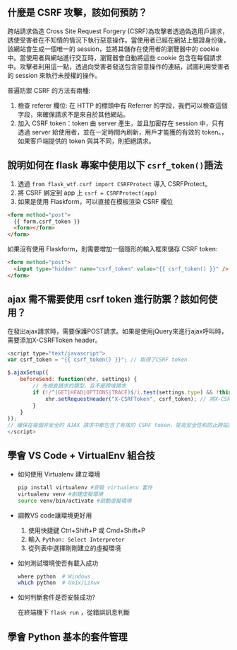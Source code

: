 ## 什麼是 CSRF 攻擊，該如何預防？

  跨站請求偽造 Cross Site Request Forgery (CSRF)為攻擊者透過偽造用戶請求，誘使受害者在不知情的情況下執行惡意操作。當使用者已經在網站上驗證身份後，該網站會生成一個唯一的 session，並將其儲存在使用者的瀏覽器中的 cookie 中。當使用者與網站進行交互時，瀏覽器會自動將這些 cookie 包含在每個請求中。攻擊者利用這一點，透過向受害者發送包含惡意操作的連結，試圖利用受害者的 session 來執行未授權的操作。

  普遍防禦 CSRF 的方法有兩種:

  1. 檢查 referer 欄位: 在 HTTP 的標頭中有 Referrer 的字段，我們可以檢查這個字段，來確保請求不是來自於其他網站。
  2. 加入 CSRF token：token 由 server 產生，並且加密存在 session 中，只有透過 server 給使用者，並在一定時間內刷新，用戶才能獲的有效的 token。，如果客戶端提供的 token 與其不同，則拒絕請求。

## 說明如何在 flask 專案中使用以下 `csrf_token()`語法

  1. 透過 `from flask_wtf.csrf import CSRFProtect` 導入 CSRFProtect。
  2. 將 CSRF 綁定到 app 上 `csrf = CSRFProtect(app)`
  3. 如果是使用 Flaskform，可以直接在模板渲染 CSRF 欄位

  ```html
  <form method="post">
    {{ form.csrf_token }}
    <form></form>
  </form>
  ```

  如果沒有使用 Flaskform，則需要增加一個隱形的輸入框來儲存 CSRF token:

  ```html
  <form method="post">
    <input type="hidden" name="csrf_token" value="{{ csrf_token() }}" />
  </form>
  ```

## ajax 需不需要使用 csrf token 進行防禦？該如何使用？

  在發出ajax請求時，需要保護POST請求。如果是使用jQuery來進行ajax呼叫時，需要添加X-CSRFToken header。

  ```javascript
  <script type="text/javascript"> 
  var csrf_token = "{{ csrf_token() }}"; // 取得了CSRF token

  $.ajaxSetup({
      beforeSend: function(xhr, settings) {
          // 先檢查請求的類型，且不是跨域請求
          if (!/^(GET|HEAD|OPTIONS|TRACE)$/i.test(settings.type) && !this.crossDomain) {
              xhr.setRequestHeader("X-CSRFToken", csrf_token); // 將X-CSRFToken加到header
          }
      }
  });
  // 確保在每個非安全的 AJAX 請求中都包含了有效的 CSRF token，提高安全性和防止跨站請求偽造攻擊
  </script>
  ```

## 學會 VS Code + VirtualEnv 組合技

  - 如何使用 Virtualenv 建立環境
    ```bash
    pip install virtualenv #安裝 virtualenv 套件
    virtualenv venv #創建虛擬環境
    source venv/bin/activate #啟動虛擬環境
    ```
  - 調教VS code讓環境更好用
    1. 使用快捷鍵 Ctrl+Shift+P 或 Cmd+Shift+P
    2. 輸入 `Python: Select Interpreter`
    3. 從列表中選擇剛剛建立的虛擬環境

  - 如何測試環境使否有載入成功
    ```bash
    where python  # Windows 
    which python  # Unix/Linux
    ```

  - 如何判斷套件是否安裝成功?
  
    在終端機下 `flask run` ，從錯誤訊息判斷

## 學會 Python 基本的套件管理
